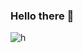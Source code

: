 ### Hello there 👋

![h](https://cdn.discordapp.com/emojis/746768008902475787.gif?size=96&quality=lossless)
